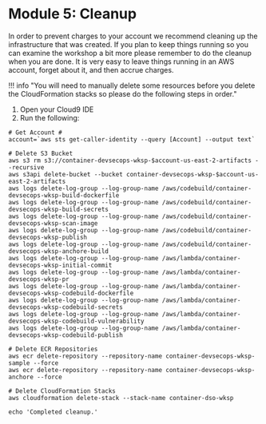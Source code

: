 # Module 5: Cleanup

In order to prevent charges to your account we recommend cleaning up the infrastructure that was created. If you plan to keep things running so you can examine the workshop a bit more please remember to do the cleanup when you are done. It is very easy to leave things running in an AWS account, forget about it, and then accrue charges.

!!! info "You will need to manually delete some resources before you delete the CloudFormation stacks so please do the following steps in order."

1.  Open your Cloud9 IDE
2.  Run the following:

```
# Get Account #
account=`aws sts get-caller-identity --query [Account] --output text`

# Delete S3 Bucket
aws s3 rm s3://container-devsecops-wksp-$account-us-east-2-artifacts --recursive
aws s3api delete-bucket --bucket container-devsecops-wksp-$account-us-east-2-artifacts
aws logs delete-log-group --log-group-name /aws/codebuild/container-devsecops-wksp-build-dockerfile
aws logs delete-log-group --log-group-name /aws/codebuild/container-devsecops-wksp-build-secrets
aws logs delete-log-group --log-group-name /aws/codebuild/container-devsecops-wksp-scan-image
aws logs delete-log-group --log-group-name /aws/codebuild/container-devsecops-wksp-publish
aws logs delete-log-group --log-group-name /aws/codebuild/container-devsecops-wksp-anchore-build
aws logs delete-log-group --log-group-name /aws/lambda/container-devsecops-wksp-initial-commit
aws logs delete-log-group --log-group-name /aws/lambda/container-devsecops-wksp-pr
aws logs delete-log-group --log-group-name /aws/lambda/container-devsecops-wksp-codebuild-dockerfile
aws logs delete-log-group --log-group-name /aws/lambda/container-devsecops-wksp-codebuild-secrets
aws logs delete-log-group --log-group-name /aws/lambda/container-devsecops-wksp-codebuild-vulnerability
aws logs delete-log-group --log-group-name /aws/lambda/container-devsecops-wksp-codebuild-publish

# Delete ECR Repositories
aws ecr delete-repository --repository-name container-devsecops-wksp-sample --force
aws ecr delete-repository --repository-name container-devsecops-wksp-anchore --force

# Delete CloudFormation Stacks
aws cloudformation delete-stack --stack-name container-dso-wksp

echo 'Completed cleanup.'

```